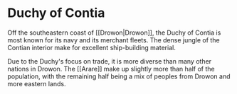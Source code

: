 
# Duchy of Contia

Off the southeastern coast of [[Drowon|Drowon]], the Duchy of Contia is most known for its navy and its merchant fleets. The dense jungle of the Contian interior make for excellent ship-building material.

Due to the Duchy's focus on trade, it is more diverse than many other nations in Drowon. The [[Arare]] make up slightly more than half of the population, with the remaining half being a mix of peoples from Drowon and more eastern lands.